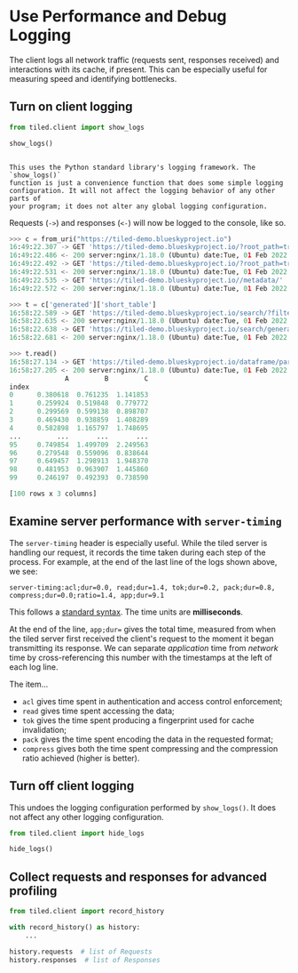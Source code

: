 # Use Performance and Debug Logging

The client logs all network traffic (requests sent, responses received) and
interactions with its cache, if present. This can be especially useful for
measuring speed and identifying bottlenecks.

## Turn on client logging

```py
from tiled.client import show_logs

show_logs()
```

```{note}

This uses the Python standard library's logging framework. The `show_logs()`
function is just a convenience function that does some simple logging
configuration. It will not affect the logging behavior of any other parts of
your program; it does not alter any global logging configuration.

```

Requests (`->`) and responses (`<-`) will now be logged to the console, like so.

```py
>>> c = from_uri("https://tiled-demo.blueskyproject.io")
16:49:22.307 -> GET 'https://tiled-demo.blueskyproject.io/?root_path=true' 'host:tiled-demo.blueskyproject.io' 'accept:*/*' 'accept-encoding:gzip,blosc' 'connection:keep-alive' 'user-agent:python-tiled/0.1.0a49'
16:49:22.486 <- 200 server:nginx/1.18.0 (Ubuntu) date:Tue, 01 Feb 2022 21:49:22 GMT content-type:application/json content-length:761 connection:keep-alive etag:35b70c6412c39db8b7b5132ddf61973c expires:Tue, 01 Feb 2022 21:59:22 GMT content-encoding:gzip vary:Accept-Encoding server-timing:tok;dur=0.1, pack;dur=0.0, compress;dur=0.1;ratio=3.1, app;dur=3.9 set-cookie:tiled_csrf=-fyaLez0YkradgcEVYBJh4QotR5MNyzouV0SV0NWHmM; HttpOnly; Path=/; SameSite=lax
16:49:22.492 -> GET 'https://tiled-demo.blueskyproject.io/?root_path=true' 'host:tiled-demo.blueskyproject.io' 'accept:application/x-msgpack' 'accept-encoding:gzip,blosc' 'connection:keep-alive' 'user-agent:python-tiled/0.1.0a49' 'cookie:tiled_csrf=-fyaLez0YkradgcEVYBJh4QotR5MNyzouV0SV0NWHmM'
16:49:22.531 <- 200 server:nginx/1.18.0 (Ubuntu) date:Tue, 01 Feb 2022 21:49:22 GMT content-type:application/x-msgpack content-length:773 connection:keep-alive etag:35b70c6412c39db8b7b5132ddf61973c expires:Tue, 01 Feb 2022 21:59:22 GMT content-encoding:gzip vary:Accept-Encoding server-timing:tok;dur=0.1, pack;dur=0.0, compress;dur=0.1;ratio=2.7, app;dur=4.5
16:49:22.535 -> GET 'https://tiled-demo.blueskyproject.io//metadata/' 'host:tiled-demo.blueskyproject.io' 'accept:application/x-msgpack' 'accept-encoding:gzip,blosc' 'connection:keep-alive' 'user-agent:python-tiled/0.1.0a49' 'cookie:tiled_csrf=-fyaLez0YkradgcEVYBJh4QotR5MNyzouV0SV0NWHmM'
16:49:22.572 <- 200 server:nginx/1.18.0 (Ubuntu) date:Tue, 01 Feb 2022 21:49:22 GMT content-type:application/x-msgpack content-length:292 connection:keep-alive etag:821dd2a8b431ecd016f94cacd44af74f server-timing:tok;dur=0.0, pack;dur=0.0, app;dur=3.8

>>> t = c['generated']['short_table']
16:58:22.589 -> GET 'https://tiled-demo.blueskyproject.io/search/?filter%5Blookup%5D%5Bcondition%5D%5Bkey%5D=generated&sort=' 'host:tiled-demo.blueskyproject.io' 'accept:application/x-msgpack' 'accept-encoding:gzip,blosc' 'connection:keep-alive' 'user-agent:python-tiled/0.1.0a49.post0.dev0+g6dd1e5f' 'cookie:tiled_csrf=-fyaLez0YkradgcEVYBJh4QotR5MNyzouV0SV0NWHmM'
16:58:22.635 <- 200 server:nginx/1.18.0 (Ubuntu) date:Tue, 01 Feb 2022 21:58:22 GMT content-type:application/x-msgpack content-length:502 connection:keep-alive etag:53a7b8a84ec504259a8c29903a25ade0 server-timing:tok;dur=0.0, pack;dur=0.0, app;dur=5.9
16:58:22.638 -> GET 'https://tiled-demo.blueskyproject.io/search/generated?filter%5Blookup%5D%5Bcondition%5D%5Bkey%5D=short_table&sort=' 'host:tiled-demo.blueskyproject.io' 'accept:application/x-msgpack' 'accept-encoding:gzip,blosc' 'connection:keep-alive' 'user-agent:python-tiled/0.1.0a49.post0.dev0+g6dd1e5f' 'cookie:tiled_csrf=-fyaLez0YkradgcEVYBJh4QotR5MNyzouV0SV0NWHmM'
16:58:22.681 <- 200 server:nginx/1.18.0 (Ubuntu) date:Tue, 01 Feb 2022 21:58:22 GMT content-type:application/x-msgpack content-length:944 connection:keep-alive etag:8d81b7891000606ceeb87fa89689c045 content-encoding:gzip vary:Accept-Encoding server-timing:acl;dur=0.0, tok;dur=0.1, pack;dur=0.0, compress;dur=0.1;ratio=4.5, app;dur=12.0

>>> t.read()
16:58:27.134 -> GET 'https://tiled-demo.blueskyproject.io/dataframe/partition/generated/short_table?partition=0' 'host:tiled-demo.blueskyproject.io' 'accept:application/vnd.apache.arrow.file' 'accept-encoding:gzip,blosc' 'connection:keep-alive' 'user-agent:python-tiled/0.1.0a49.post0.dev0+g6dd1e5f' 'cookie:tiled_csrf=-fyaLez0YkradgcEVYBJh4QotR5MNyzouV0SV0NWHmM'
16:58:27.205 <- 200 server:nginx/1.18.0 (Ubuntu) date:Tue, 01 Feb 2022 21:58:27 GMT content-type:application/vnd.apache.arrow.file content-length:3847 connection:keep-alive etag:954688a8ef55915b012bba1e93769710 content-encoding:blosc vary:Accept-Encoding server-timing:acl;dur=0.0, read;dur=1.4, tok;dur=0.2, pack;dur=0.8, compress;dur=0.0;ratio=1.4, app;dur=9.1
              A         B         C
index
0      0.380618  0.761235  1.141853
1      0.259924  0.519848  0.779772
2      0.299569  0.599138  0.898707
3      0.469430  0.938859  1.408289
4      0.582898  1.165797  1.748695
...         ...       ...       ...
95     0.749854  1.499709  2.249563
96     0.279548  0.559096  0.838644
97     0.649457  1.298913  1.948370
98     0.481953  0.963907  1.445860
99     0.246197  0.492393  0.738590

[100 rows x 3 columns]
```

## Examine server performance with `server-timing`

The `server-timing` header is especially useful. While the tiled server is
handling our request, it records the time taken during each step of the
process. For example, at the end of the last line of the logs shown above, we
see:

```
server-timing:acl;dur=0.0, read;dur=1.4, tok;dur=0.2, pack;dur=0.8, compress;dur=0.0;ratio=1.4, app;dur=9.1
```

This follows a [standard syntax](https://developer.mozilla.org/en-US/docs/Web/HTTP/Headers/Server-Timing).
The time units are **milliseconds**.

At the end of the line, `app;dur=` gives the total time, measured from when
the tiled server first received the client's request to the moment it began
transmitting its response. We can separate _application_ time from _network_
time by cross-referencing this number with the timestamps at the left of each
log line.

The item...

* `acl` gives time spent in authentication and access control enforcement;
* `read` gives time spent accessing the data;
* `tok` gives the time spent producing a fingerprint used for cache invalidation;
* `pack` gives the time spent encoding the data in the requested format;
* `compress` gives both the time spent compressing and the compression ratio
  achieved (higher is better).

## Turn off client logging

This undoes the logging configuration performed by `show_logs()`.
It does not affect any other logging configuration.

```py
from tiled.client import hide_logs

hide_logs()
```

## Collect requests and responses for advanced profiling

```python
from tiled.client import record_history

with record_history() as history:
    ...

history.requests  # list of Requests
history.responses  # list of Responses
```
